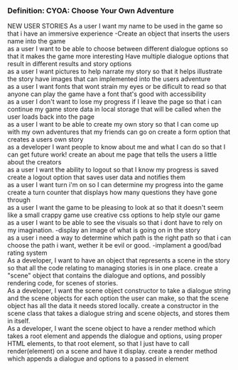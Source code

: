 <h3>Definition: CYOA: Choose Your Own Adventure</h3>
NEW USER STORIES
    As a user I want my name to be used in the game so that i have an immersive experience
        -Create an object that inserts the users name into the game
    <br>
    as a user I want to be able to choose between different dialogue options so that it makes the game more interesting
        Have multiple dialogue options that result in different results and story options
    <br>
    as a user I want pictures to help narrate my story so that it helps illustrate the story
        have images that can implemented into the users adventure
    <br>
    as a user I want fonts that wont strain my eyes or be dificult to read so that anyone can play the game
        have a font that's good with accessibility 
    <br>
    as a user I don't want to lose my progress if I leave the page so that i can continue my game
        store data in local storage that will be called when the user loads back into the page
    <br>
    as a user I want to be able to create my own story so that I can come up with my own adventures that my friends can go on
        create a form option that creates a users own story
    <br>
    as a developer I want people to know about me and what I can do so that I can get future work!
        create an about me page that tells the users a little about the creators
    <br>
    as a user I want the ability to logout so that I know my progress is saved
        create a logout option that saves user data and notifies them
    <br>
    as a user I want turn i'm on so I can determine my progress into the game
        create a turn counter that displays how many questions they have gone through
    <br>
    as a user I want the game to be pleasing to look at so that it doesn't seem like a small crappy game
        use creative css options to help style our game
    <br>
    as a user I want to be able to see the visuals so that i dont have to rely on my imagination.
        -display an image of what is going on in the story
    <br>
    as a user i need a way to determine which path is the right path so that i can choose the path i want, wether it be evil or good.
        -implament a good/bad rating system
    <br>
    As a developer, I want to have an object that represents a scene in the story so that all the code relating to managing stories
    is in one place.
        create a "scene" object that contains the dialogue and options, and possibly rendering code, for scenes of stories.
    <br>
    As a developer, I want the scene object constructor to take a dialogue string and the scene objects for each
    option the user can make, so that the scene object has all the data it needs stored locally.
        create a constructor in the scene class that takes a dialogue string and scene objects, and stores them in itself.
    <br>
    As a developer, I want the scene object to have a render method which takes a root element and appends the dialogue and options, using proper HTML elements, to that root element, so that I just have to call render(element) on a scene and have it display.
        create a render method which appends a dialogue and options to a passed in element
